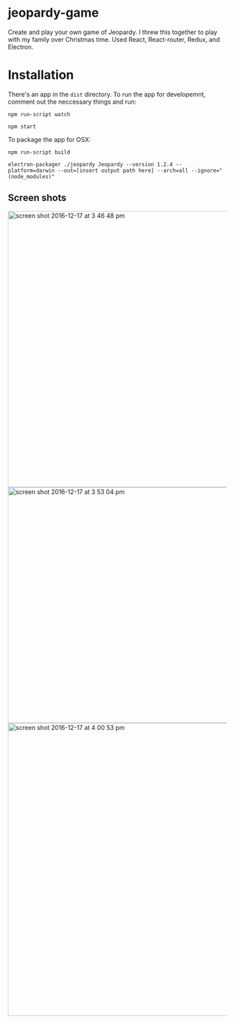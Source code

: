 # jeopardy-game
Create and play your own game of Jeopardy. I threw this together to play with my family over Christmas time. Used React, React-router, Redux, and Electron.

# Installation
There's an app in the `dist` directory.
To run the app for developemnt, comment out the neccessary things and run:

```npm run-script watch```

```npm start```

To package the app for OSX:

```npm run-script build```

```electron-packager ./jeopardy Jeopardy --version 1.2.4 --platform=darwin --out=[insert output path here] --arch=all --ignore="(node_modules)"```

## Screen shots
<img width="635" alt="screen shot 2016-12-17 at 3 46 48 pm" src="https://cloud.githubusercontent.com/assets/10538978/21290243/3abb4ae8-c470-11e6-83cb-67bdc88f6952.png">
<img width="542" alt="screen shot 2016-12-17 at 3 53 04 pm" src="https://cloud.githubusercontent.com/assets/10538978/21290266/e93ddd92-c470-11e6-8379-c8787b6de75d.png">
<img width="673" alt="screen shot 2016-12-17 at 4 00 53 pm" src="https://cloud.githubusercontent.com/assets/10538978/21290289/03a7379a-c472-11e6-9832-f8570a577021.png">
